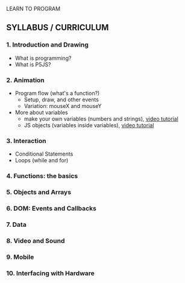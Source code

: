 LEARN TO PROGRAM 

## SYLLABUS / CURRICULUM

### 1. Introduction and Drawing
- What is programming?
- What is P5JS?

### 2. Animation
- Program flow (what's a function?)
  - Setup, draw, and other events
  - Variation: mouseX and mouseY
- More about variables
  - make your own variables (numbers and strings), [video tutorial](https://vimeo.com/channels/learningp5js/138331676)
  - JS objects (variables inside variables), [video tutorial](https://vimeo.com/channels/learningp5js/138327558)

### 3. Interaction 
- Conditional Statements
- Loops (while and for)

### 4. Functions: the basics

### 5. Objects and Arrays

### 6. DOM: Events and Callbacks

### 7. Data

### 8. Video and Sound

### 9. Mobile

### 10. Interfacing with Hardware